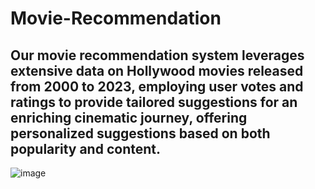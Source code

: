 # Movie-Recommendation

## Our movie recommendation system leverages extensive data on Hollywood movies released from 2000 to 2023, employing user votes and ratings to provide tailored suggestions for an enriching cinematic journey, offering personalized suggestions based on both popularity and content.

![image](https://github.com/mvssriharsha023/Movie-Recommendation-System/assets/110189826/4e52d1a1-c5c0-435a-8b43-2e2f8593a3c5)
